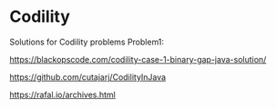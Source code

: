 # Codility
Solutions for Codility problems
Problem1:

  https://blackopscode.com/codility-case-1-binary-gap-java-solution/

  https://github.com/cutajarj/CodilityInJava
  
   https://rafal.io/archives.html
